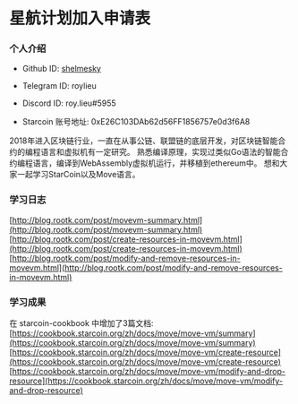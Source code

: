

# 星航计划加入申请表

### 个人介绍

* Github ID: [shelmesky](https://github.com/shelmesky)

* Telegram ID: roylieu

* Discord ID: roy.lieu#5955

* Starcoin 账号地址: 0xE26C103DAb62d56FF1856757e0d3f6A8

2018年进入区块链行业，一直在从事公链、联盟链的底层开发，对区块链智能合约的编程语言和虚拟机有一定研究。
熟悉编译原理，实现过类似Go语法的智能合约编程语言，编译到WebAssembly虚拟机运行，并移植到ethereum中。
想和大家一起学习StarCoin以及Move语言。


### 学习日志
[http://blog.rootk.com/post/movevm-summary.html](http://blog.rootk.com/post/movevm-summary.html)
[http://blog.rootk.com/post/create-resources-in-movevm.html](http://blog.rootk.com/post/create-resources-in-movevm.html)
[http://blog.rootk.com/post/modify-and-remove-resources-in-movevm.html](http://blog.rootk.com/post/modify-and-remove-resources-in-movevm.html)


### 学习成果

在 starcoin-cookbook 中增加了3篇文档:
[https://cookbook.starcoin.org/zh/docs/move/move-vm/summary](https://cookbook.starcoin.org/zh/docs/move/move-vm/summary)
[https://cookbook.starcoin.org/zh/docs/move/move-vm/create-resource](https://cookbook.starcoin.org/zh/docs/move/move-vm/create-resource)
[https://cookbook.starcoin.org/zh/docs/move/move-vm/modify-and-drop-resource](https://cookbook.starcoin.org/zh/docs/move/move-vm/modify-and-drop-resource)

